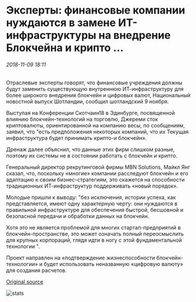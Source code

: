 # Эксперты: финансовые компании нуждаются в замене ИТ-инфраструктуры на внедрение Блокчейна и крипто ...

###### 2018-11-09 18:11

Отраслевые эксперты говорят, что финансовые учреждения должны будут заменить существующую внутреннюю ИТ-инфраструктуру для более широкого внедрения блокчейн и цифровых валют, Национальный новостной выпуск Шотландии, сообщил шотландский 9 ноября.

Выступая на Конференции Скотчаин18 в Эдинбурге, посвященной влиянию блокчейн-технологий на торговлю, Джереми сток криптовалюты, ориентированной на компанию весы, по сообщениям, заявил, что "есть предположения некоторых компаний, что их Текущая инфраструктура будет принимать крипто-и блокчейн».

Дренаж далее объяснил, что данные этих фирм слишком разные, поэтому их системы не в состоянии работать с блокчейн и крипто.

Генеральный директор рекрутинговой фирмы MBN Solutions, Майкл Янг сказал, что, поскольку «многие» компании расследуют блокчейн и его адаптацию к своим бизнес-стратегиям, это скажется на способности традиционных ИТ-инфраструктур поддерживать «новый порядок».

Молодые пришли к выводу: "без исключения, истории успеха, как представляется, имеют одну характерную черту: они нуждаются в правильной инфраструктуре для обеспечения быстрой, бесшовной и безопасной передачи и обработки данных на блокчейн.

Хотя это не является проблемой для многих стартап-предприятий в блокчейн-пространстве, это может означать полный переосмыслить для крупных корпораций, глядя идти в ногу с этой фундаментальной технологии ".

Проект направлен на «подтверждение жизнеспособности блокчейн-технологии» и будет использовать неназванную «цифровую валюту» для создания расчетов.

[Original source](https://cointelegraph.com/news/experts-finance-firms-need-to-replace-it-infrastructure-to-adopt-blockchain-and-crypto)

![stats](https://c.statcounter.com/11760860/0/a89fa40b/1/ "stats")